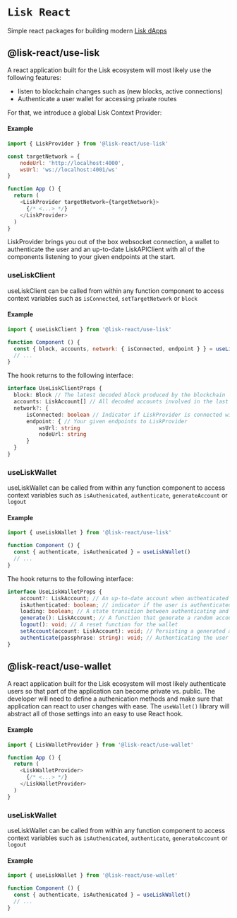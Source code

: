 # `Lisk React`

Simple react packages for building modern [Lisk dApps](https://lisk.com/docs/)

## @lisk-react/use-lisk
A react application built for the Lisk ecosystem will most likely use the following features:
- listen to blockchain changes such as (new blocks, active connections)
- Authenticate a user wallet for accessing private routes

For that, we introduce a global Lisk Context Provider:

#### Example
```javascript
import { LiskProvider } from '@lisk-react/use-lisk'

const targetNetwork = {
    nodeUrl: 'http://localhost:4000',
    wsUrl: 'ws://localhost:4001/ws'
}

function App () {
  return (
    <LiskProvider targetNetwork={targetNetwork}>
      {/* <...> */}
    </LiskProvider>
  )
}
```
LiskProvider brings you out of the box websocket connection, a wallet to authenticate the user and an up-to-date LiskAPIClient with all of the components listening to your given endpoints at the start.

### useLiskClient
useLiskClient can be called from within any function component to access context variables such as `isConnected`, `setTargetNetwork` or `block`

#### Example
```javascript
import { useLiskClient } from '@lisk-react/use-lisk'

function Component () {
  const { block, accounts, network: { isConnected, endpoint } } = useLiskClient()
  // ...
}
```

The hook returns to the following interface:

```typescript
interface UseLiskClientProps {
  block: Block // The latest decoded block produced by the blockchain
  accounts: LiskAccount[] // All decoded accounts involved in the last block
  network?: {
      isConnected: boolean // Indicator if LiskProvider is connected with the blockchain
      endpoint: { // Your given endpoints to LiskProvider
          wsUrl: string
          nodeUrl: string
      }
  }
}
```
### useLiskWallet
useLiskWallet can be called from within any function component to access context variables such as `isAuthenicated`, `authenticate`, `generateAccount` or `logout`

#### Example
```javascript
import { useLiskWallet } from '@lisk-react/use-lisk'

function Component () {
  const { authenticate, isAuthenicated } = useLiskWallet()
  // ...
}
```

The hook returns to the following interface:

```typescript
interface UseLiskWalletProps {
    account?: LiskAccount; // An up-to-date account when authenticated
    isAuthenticated: boolean; // indicator if the user is authenticated
    loading: boolean; // A state transition between authenticating and fetching the blockchain state
    generate(): LiskAccount; // A function that generate a random account
    logout(): void; // A reset function for the wallet
    setAccount(account: LiskAccount): void; // Persisting a generated account in the wallet
    authenticate(passphrase: string): void; // Authenticating the user via a given passphrase
}
```
## @lisk-react/use-wallet
A react application built for the Lisk ecosystem will most likely authenticate users so that part of the application can become private vs. public. The developer will need to define a authenication methods and make sure that application can react to user changes with ease. The `useWallet()` library will abstract all of those settings into an easy to use React hook.

#### Example
```javascript
import { LiskWalletProvider } from '@lisk-react/use-wallet'

function App () {
  return (
    <LiskWalletProvider>
      {/* <...> */}
    </LiskWalletProvider>
  )
}
```

### useLiskWallet
useLiskWallet can be called from within any function component to access context variables such as `isAuthenicated`, `authenticate`, `generateAccount` or `logout`

#### Example
```javascript
import { useLiskWallet } from '@lisk-react/use-wallet'

function Component () {
  const { authenticate, isAuthenicated } = useLiskWallet()
  // ...
}
```
